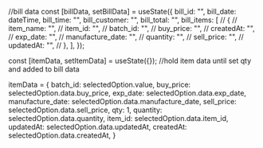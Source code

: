 //bill data
const [billData, setBillData] = useState({
bill_id: "",
bill_date: dateTime,
bill_time: "",
bill_customer: "",
bill_total: "",
bill_items: [
// {
// item_name: "",
// item_id: "",
// batch_id: "",
// buy_price: "",
// createdAt: "",
// exp_date: "",
// manufacture_date: "",
// quantity: "",
// sell_price: "",
// updatedAt: "",
// },
],
});

const [itemData, setItemData] = useState({}); //hold item data until set qty and added to bill data

itemData =
{
batch_id: selectedOption.value,
buy_price: selectedOption.data.buy_price,
exp_date: selectedOption.data.exp_date,
manufacture_date: selectedOption.data.manufacture_date,
sell_price: selectedOption.data.sell_price,
qty: 1,
quantity: selectedOption.data.quantity,
item_id: selectedOption.data.item_id,
updatedAt: selectedOption.data.updatedAt,
createdAt: selectedOption.data.createdAt,
}
